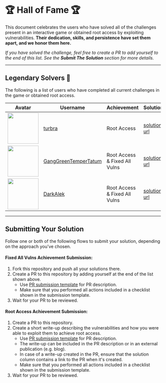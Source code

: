 # 🏆 Hall of Fame 🏆

This document celebrates the users who have solved all of the challenges present in an interactive game or obtained root access by exploiting vulnerabilities.
**Their dedication, skills, and persistence have set them apart, and we honor them here.**

*If you have solved the challenge, feel free to create a PR to add yourself to the end of this list.*
*See the **Submit The Solution** section for more details.*

---

## Legendary Solvers 🏅

The following is a list of users who have completed all current challenges in the game or obtained root access.

| Avatar | Username | Achievement | Solution |
| ------ | -------- | --------- | --------- |
| <img src="https://avatars.githubusercontent.com/u/52045281?s=400&u=f77f6039401295b5bf0f47b103eda021ade270d4&v=4" width="100px"> | [turbra](https://github.com/turbra/Damn-Vulnerable-RESTaurant-API-Game) | Root Access | [solution url](https://github.com/turbra/DV-RESTaurant-API-Game-Solution/blob/main/README.md) |
| <img src="https://avatars.githubusercontent.com/u/104169244?v=4" width="100px">                                                 | [GangGreenTemperTatum](https://github.com/GangGreenTemperTatum/Damn-Vulnerable-RESTaurant-API-Game) | Root Access & Fixed All Vulns | [solution url](https://github.com/GangGreenTemperTatum/Damn-Vulnerable-RESTaurant-API-Game/blob/main/walkthrough/Damn-Vulnerable-RESTaurant-API-Game%20CTF%20Web%20Applic%20f4cc903ddcbf49cb93a7ebe710af7837.md) |
| <img src="https://avatars.githubusercontent.com/u/12629081?v=4" width="100px">                                                 | [DarkAlek](https://github.com/DarkAlek/Damn-Vulnerable-RESTaurant-API-Game) | Root Access & Fixed All Vulns | [solution url](https://github.com/DarkAlek/Damn-Vulnerable-RESTaurant-API-Game/blob/6e172dc2e89e01cbe5169c6754dea9ef54106012/SOLUTION_WRITE_UP.md) |
---

## Submitting Your Solution

Follow one or both of the following flows to submit your solution, depending on the approach you've chosen.

#### Fixed All Vulns Achievement Submission:
1. Fork this repository and push all your solutions there.
2. Create a PR to this repository by adding yourself at the end of the list shown above.
   * Use [PR submission template](.github/PULL_REQUEST_TEMPLATE/solution_submission_pull_request_template.md) for PR description.
   * Make sure that you performed all actions included in a checklist shown in the submission template.
3. Wait for your PR to be reviewed.

#### Root Access Achievement Submission:
1. Create a PR to this repository.
2. Create a short write-up describing the vulnerabilities and how you were able to exploit them to achieve root access.
   * Use [PR submission template](.github/PULL_REQUEST_TEMPLATE/solution_submission_pull_request_template.md) for PR description.
   * The write-up can be included in the PR description or in an external publication (e.g. blog).
   * In case of a write-up created in the PR, ensure that the solution column contains a link to the PR when it's created.
   * Make sure that you performed all actions included in a checklist shown in the submission template.
3. Wait for your PR to be reviewed.
